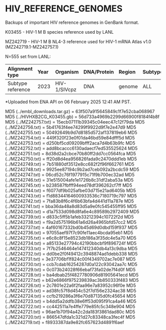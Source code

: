 # HIV_REFERENCE_GENOMES
Backups of important HIV reference genomes in GenBank format.

K03455 - HIV-1 M B species reference used by LANL

MZ242719 - HIV-1 M B NL4-3 reference used for HIV-1 mRNA Atlas v1.0 (MZ242719.1-MZ242757.1)

N=555 set from LANL:

| Alignment type	| Year	| Organism	| DNA/Protein |	Region	| Subtype	| Format	| Alignment ID 	| Number of sequences |
| :- | :- | :- | :- | :- | :- | :- | :- | :- |
| Subtype reference	| 2023	| HIV-1/SIVcpz	| DNA	| genome	| ALL	| EMBL*	| 123RG1	| 555 |

*Uploaded from ENA API on 06 February 2025 12:41 AM PST. 

MD5 (../embl_downloads.tar.gz) = 63f507a915645849c1f7e52cba068967
MD5 (../HIVHXB2CG_K03455.gb) = 56d733a4969b2299d66900f8184f4b8f
MD5 (../MZ242757.txt) = 15ecb07111b39345c04eec47c12f79da
MD5 (../MZ242756.txt) = 5b41763f4ee74299f9922d9f7e2e47d9
MD5 (../MZ242755.txt) = 50492649b9d7d8185d572af137819eb6
MD5 (../MZ242754.txt) = 449f320f23e0f01da46bd59e84dfff5d
MD5 (../MZ242753.txt) = d250bf5cd09209bfff2aca7d4b63b9fc
MD5 (../MZ242752.txt) = add8bcaccc6130adaecf7ed535525624
MD5 (../MZ242751.txt) = 8d38d2a2cbce70b80ff2dd7cc0564fca
MD5 (../MZ242750.txt) = ff20d8d4ea956826fada9c2470ddd1eb
MD5 (../MZ242749.txt) = 7b51880df3512e8cc682f2f96f662761
MD5 (../MZ242748.txt) = 9925ee87194c9b2ad7ceb092a2bcdc59
MD5 (../MZ242747.txt) = 06cd52c76f1977915c71f9b700ec32ad
MD5 (../MZ242746.txt) = 31e515004afe1e1726b8c31df2aba53a
MD5 (../MZ242745.txt) = b238587fbfff94eed78df396262cf7ff
MD5 (../MZ242744.txt) = f6077df9b025afbe03d715e21ad6405b
MD5 (../MZ242743.txt) = f1d88344164600933536c7180719c797
MD5 (../MZ242742.txt) = 7fa83b8f6c4f6b63bfa4d441d11a787e
MD5 (../MZ242741.txt) = bba36da48a8d83d5a9e0fc545455ff95
MD5 (../MZ242740.txt) = d1a7533d098d8fa6e4c89589b2972409
MD5 (../MZ242739.txt) = d833c5ff5b1afeb33212394c10722f2d
MD5 (../MZ242738.txt) = f9a2d575196b61a6d26a4965bfd57cc2
MD5 (../MZ242737.txt) = 4af60167332bd0b45d69d0dbd159f937
MD5 (../MZ242736.txt) = 97055aef97f7c90fe11aec4bcda95eb1
MD5 (../MZ242735.txt) = e6c8c8f15e8523db186a3f35dc4e5a70
MD5 (../MZ242734.txt) = a85133e27794c42190bbcbf9f896724f
MD5 (../MZ242733.txt) = 7f7b2546464e147412340db4a13c9dba
MD5 (../MZ242732.txt) = dd0be2f0f49412c3948874ad1debb338
MD5 (../MZ242731.txt) = 3e37706bf1f824c00f4349702ac7e087
MD5 (../MZ242730.txt) = ccb7cdab16254287d0a122c93042aa7c
MD5 (../MZ242729.txt) = 0c073b24028f66ebaf73fa02de7f4d0f
MD5 (../MZ242728.txt) = ba4dbab25f4827780906d81905641ecd
MD5 (../MZ242727.txt) = b62e6866f975239839ac3b850333f483
MD5 (../MZ242726.txt) = 2c7801e22a6f2faa96e7a83952c96f0e
MD5 (../MZ242725.txt) = ad38fc57f8d454c52f7d156e2324ac38
MD5 (../MZ242724.txt) = ccfb219286a3f6e70d87135d0fc45654
MD5 (../MZ242723.txt) = b4dd5a2ddfb38e6ff53d095f91ca4a46
MD5 (../MZ242722.txt) = cc442511a7e4ffe779e85fc5c348e904
MD5 (../MZ242721.txt) = 96ae1b70f94a42c2da183f3861dad80c
MD5 (../MZ242720.txt) = 866547dfda1c321d27c83348ca3fec4f
MD5 (../MZ242719.txt) = f8933387da9e82fc657623d4891f6aef

